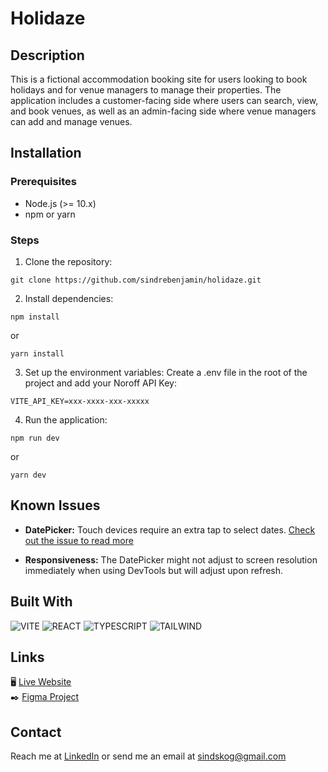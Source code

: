 # Holidaze

## Description

This is a fictional accommodation booking site for users looking to book holidays and for venue managers to manage their properties. The application includes a customer-facing side where users can search, view, and book venues, as well as an admin-facing side where venue managers can add and manage venues.

## Installation

### Prerequisites

- Node.js (>= 10.x)
- npm or yarn

### Steps

1. Clone the repository:

```
git clone https://github.com/sindrebenjamin/holidaze.git
```

2. Install dependencies:

```
npm install
```

or

```
yarn install
```

3. Set up the environment variables:
   Create a .env file in the root of the project and add your Noroff API Key:

```
VITE_API_KEY=xxx-xxxx-xxx-xxxxx
```

4. Run the application:

```
npm run dev
```

or

```
yarn dev
```

## Known Issues

- **DatePicker:** Touch devices require an extra tap to select dates. [Check out the issue to read more](https://github.com/onesine/react-tailwindcss-datepicker/issues/254)

- **Responsiveness:** The DatePicker might not adjust to screen resolution immediately when using DevTools but will adjust upon refresh.

## Built With

![VITE](https://img.shields.io/badge/Vite-B73BFE?style=for-the-badge&logo=vite&logoColor=FFD62E)
![REACT](https://img.shields.io/badge/React-20232A?style=for-the-badge&logo=react&logoColor=61DAFB)
![TYPESCRIPT](https://img.shields.io/badge/TypeScript-007ACC?style=for-the-badge&logo=typescript&logoColor=white)
![TAILWIND](https://img.shields.io/badge/Tailwind_CSS-38B2AC?style=for-the-badge&logo=tailwind-css&logoColor=white)

## Links

🖥️ [Live Website](https://holydaze.netlify.app/ "View the project live on Netlify")  
✒️ [Figma Project](https://www.figma.com/design/QcYDzt2AhyZtYzuSllkGBw/Project-Exam-02---Sindre-Skoglund-Hansen?node-id=1-4&t=wJJLKWFwKnC499Cy-1 "View the Figma prototype")

## Contact

Reach me at [LinkedIn](https://www.linkedin.com/in/sindre-skoglund-hansen-673825148/) or send me an email at sindskog@gmail.com
